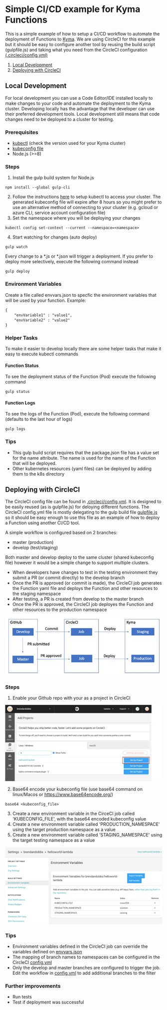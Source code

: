 # Simple CI/CD example for Kyma Functions

This is a simple example of how to setup a CI/CD workflow to automate the deployment of Functions to [Kyma](https://kyma-project.io/). We are using CircleCI for this example but it should be easy to configure another tool by reusing the build script (gulpfile.js) and taking what you need from the CircleCI configuration [(.circleci/config.yml)](./.circleci/config.yml)

1. [Local Development](#local)
2. [Deploying with CircleCI](#circleci)

## <a name="local"></a> Local Development

For local development you can use a Code Editor/IDE installed locally to make changes to your code and automate the deployment to the Kyma cluster. Developing locally has the advantage that the developer can use their preferred development tools. Local development still means that code changes need to be deployed to a cluster for testing. 

### Prerequisites
* [kubectl](https://kubernetes.io/docs/tasks/tools/install-kubectl/) (check the version used for your Kyma cluster)
* [kubeconfig file](https://kyma-project.io/docs/components/security/#details-iam-kubeconfig-service-get-the-kubeconfig-file-and-configure-the-cli) 
* Node.js (>=8)

### Steps
1. Install the gulp build system for Node.js
```
npm install --global gulp-cli 
```
2. Follow the instructions [here](https://kubernetes.io/docs/tasks/tools/install-kubectl/) to setup kubectl to access your cluster. The generated kubeconfig file will expire after 8 hours so you might prefer to use an alternative method of connecting to your cluster (e.g. gcloud or azure CLI, service account configuration file)
3. Set the namespace where you will be deploying your changes
```
kubectl config set-context --current --namespace=<namespace>
```  
4. Start watching for changes (auto deploy)
```
gulp watch
```
Every change to a *.js or *.json will trigger a deployment. If you prefer to deploy more selectively, execute the following command instead
```
gulp deploy
``` 
### Environment Variables
Create a file called envvars.json to specfic the environment variables that will be used by your function.
Example:
```
{
    "envVariable1" : "value1",
    "envVariable2" : "value2"
}
```
### Helper Tasks

To make it easier to develop locally there are some helper tasks that make it easy to execute kubectl commands

#### Function Status

To see the deployment status of the Function (Pod) execute the following command
```
gulp status
```

#### Function Logs

To see the logs of the Function (Pod), execute the following command (defaults to the last hour of logs)
```
gulp logs
```

### Tips
* This gulp build script requires that the package.json file has a value set for the name attribute. The name is used for the name of the Function that will be deployed. 
* Other kubernetes resources (yaml files) can be deployed by adding them to the k8s directory

## <a name="circleci"></a> Deploying with CircleCI

The CircleCI config file can be found in [.circleci/config.yml](./.circleci/config.yml). It is designed to be easily reused (as is gulpfile.js) for deloying different functions. The CircleCI config.yml file is mostly delegating to the gulp build file [gulpfile.js](./gulpfile.js) so it should be easy enough to use this file as an example of how to deploy a Function using another CI/CD tool.

A simple workflow is configured based on 2 branches: 
* master (production)
* develop (test/staging)

Both master and develop deploy to the same cluster (shared kubeconfig file) however it would be a simple change to support multiple clusters.

* When developers have changes to test in the testing environment they submit a PR (or commit directly) to the develop branch 
* Once the PR is approved (or commit is made), the CircleCI job generates the Function yaml file and deploys the Function and other resources to the staging namespace
* After testing, a PR is created from develop to the master branch
* Once the PR is approved, the CircleCI job deployes the Function and other resources to the production namespace

![Flow](./images/flow.png)

### Steps
1. Enable your Github repo with your as a project in CircleCI

![Setup Project](./images/setupproject.png)

2. Base64 encode your kubeconfig file (use base64 command on linux/Macos or https://www.base64encode.org/)
```
base64 <kubeconfig_file>
```
3. Create a new environment variable in the CirceCI job called 'KUBECONFIG_FILE', with the base64 encoded kubeconfig value
4. Create a new environment variable called 'PRODUCTION_NAMESPACE' using the target production namespace as a value
5. Create a new environment variable called 'STAGING_NAMESPACE' using the target testing namespace as a value

![Flow](./images/envvars.png)

### Tips
* Environment variables defined in the CircleCI job can override the variables defined on [envvars.json](./envvars.json)
* The mapping of branch names to namespaces can be configured in the CircleCI [config.yml](./.circleci/config.yml)
* Only the develop and master branches are configured to trigger the job. Edit the workflow in [config.yml](./.circleci/config.yml) to add additional branches to the filter

### Further improvements
* Run tests
* Test if deployment was successful



